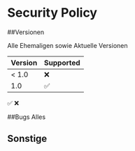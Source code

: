 # Security Policy

##Versionen

Alle Ehemaligen sowie Aktuelle Versionen

| Version | Supported          |
| ------- | ------------------ |
| < 1.0   | :x:                |
|   1.0   | :white_check_mark:                |
:white_check_mark:  :x:

##Bugs
Alles
## Sonstige
